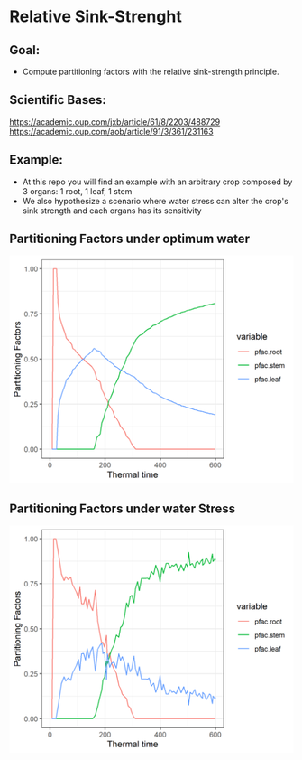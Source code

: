 # Relative Sink-Strenght

## Goal:
- Compute partitioning factors with the relative sink-strength principle.

## Scientific Bases:

https://academic.oup.com/jxb/article/61/8/2203/488729
https://academic.oup.com/aob/article/91/3/361/231163

## Example:
- At this repo you will find an example with an arbitrary crop composed by 3 organs: 1 root, 1 leaf, 1 stem
- We also hypothesize a scenario where water stress can alter the crop's sink strength and each organs has its sensitivity

## Partitioning Factors under optimum water
![alt text](https://github.com/Murilodsv/relative_ss/blob/master/pfac_optimum_h2o.png)

## Partitioning Factors under water Stress
![alt text](https://github.com/Murilodsv/relative_ss/blob/master/pfac_h2o_stress.png)

